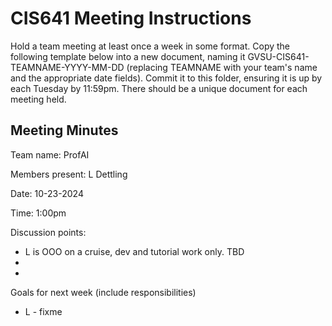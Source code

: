 # CIS641 Meeting Instructions

Hold a team meeting at least once a week in some format.  Copy the following template below into a new document, naming it GVSU-CIS641-TEAMNAME-YYYY-MM-DD (replacing TEAMNAME with your team's name and the appropriate date fields).  Commit it to this folder, ensuring it is up by each Tuesday by 11:59pm.  There should be a unique document for each meeting held.

## Meeting Minutes 

Team name: ProfAI

Members present: L Dettling

Date: 10-23-2024

Time: 1:00pm


Discussion points: 

*  L is OOO on a cruise, dev and tutorial work only. TBD
*  
* 

Goals for next week (include responsibilities)

* L - fixme


